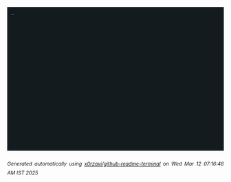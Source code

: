 <div align="justify">
<picture>
    <source media="(prefers-color-scheme: dark)" srcset="./output.gif">
    <source media="(prefers-color-scheme: light)" srcset="./output.gif">
    <img alt="GIFOS" src="output.gif">
</picture>

<sub><i>Generated automatically using [x0rzavi/github-readme-terminal](https://github.com/x0rzavi/github-readme-terminal) on Wed Mar 12 07:16:46 AM IST 2025</i></sub>

<!-- <details>
<summary>More details</summary>

</details> -->
</div>

<!-- Image deletion URL: NONE -->